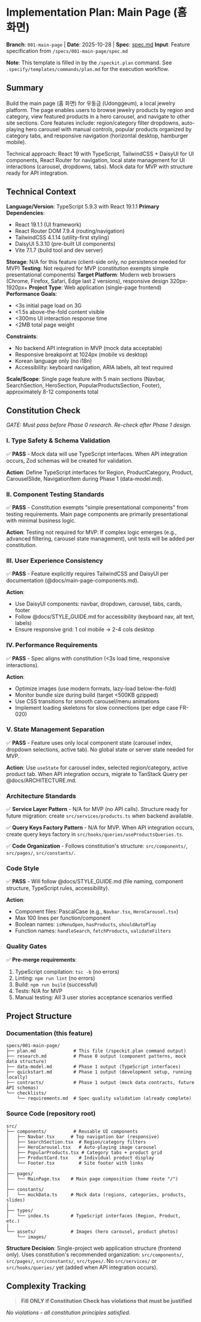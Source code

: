 # Implementation Plan: Main Page (홈 화면)

**Branch**: `001-main-page` | **Date**: 2025-10-28 | **Spec**: [spec.md](./spec.md)
**Input**: Feature specification from `/specs/001-main-page/spec.md`

**Note**: This template is filled in by the `/speckit.plan` command. See `.specify/templates/commands/plan.md` for the execution workflow.

## Summary

Build the main page (홈 화면) for 우동금 (Udonggeum), a local jewelry platform. The page enables users to browse jewelry products by region and category, view featured products in a hero carousel, and navigate to other site sections. Core features include: region/category filter dropdowns, auto-playing hero carousel with manual controls, popular products organized by category tabs, and responsive navigation (horizontal desktop, hamburger mobile).

Technical approach: React 19 with TypeScript, TailwindCSS + DaisyUI for UI components, React Router for navigation, local state management for UI interactions (carousel, dropdowns, tabs). Mock data for MVP with structure ready for API integration.

## Technical Context

**Language/Version**: TypeScript 5.9.3 with React 19.1.1
**Primary Dependencies**:
- React 19.1.1 (UI framework)
- React Router DOM 7.9.4 (routing/navigation)
- TailwindCSS 4.1.14 (utility-first styling)
- DaisyUI 5.3.10 (pre-built UI components)
- Vite 7.1.7 (build tool and dev server)

**Storage**: N/A for this feature (client-side only, no persistence needed for MVP)
**Testing**: Not required for MVP (constitution exempts simple presentational components)
**Target Platform**: Modern web browsers (Chrome, Firefox, Safari, Edge last 2 versions), responsive design 320px-1920px+
**Project Type**: Web application (single-page frontend)
**Performance Goals**:
- <3s initial page load on 3G
- <1.5s above-the-fold content visible
- <300ms UI interaction response time
- <2MB total page weight

**Constraints**:
- No backend API integration in MVP (mock data acceptable)
- Responsive breakpoint at 1024px (mobile vs desktop)
- Korean language only (no i18n)
- Accessibility: keyboard navigation, ARIA labels, alt text required

**Scale/Scope**: Single page feature with 5 main sections (Navbar, SearchSection, HeroSection, PopularProductsSection, Footer), approximately 8-12 components total

## Constitution Check

*GATE: Must pass before Phase 0 research. Re-check after Phase 1 design.*

### I. Type Safety & Schema Validation

✅ **PASS** - Mock data will use TypeScript interfaces. When API integration occurs, Zod schemas will be created for validation.

**Action**: Define TypeScript interfaces for Region, ProductCategory, Product, CarouselSlide, NavigationItem during Phase 1 (data-model.md).

### II. Component Testing Standards

✅ **PASS** - Constitution exempts "simple presentational components" from testing requirements. Main page components are primarily presentational with minimal business logic.

**Action**: Testing not required for MVP. If complex logic emerges (e.g., advanced filtering, carousel state management), unit tests will be added per constitution.

### III. User Experience Consistency

✅ **PASS** - Feature explicitly requires TailwindCSS and DaisyUI per documentation (@docs/main-page-components.md).

**Action**:
- Use DaisyUI components: navbar, dropdown, carousel, tabs, cards, footer
- Follow @docs/STYLE_GUIDE.md for accessibility (keyboard nav, alt text, labels)
- Ensure responsive grid: 1 col mobile → 2-4 cols desktop

### IV. Performance Requirements

✅ **PASS** - Spec aligns with constitution (<3s load time, responsive interactions).

**Action**:
- Optimize images (use modern formats, lazy-load below-the-fold)
- Monitor bundle size during build (target <500KB gzipped)
- Use CSS transitions for smooth carousel/menu animations
- Implement loading skeletons for slow connections (per edge case FR-020)

### V. State Management Separation

✅ **PASS** - Feature uses only local component state (carousel index, dropdown selections, active tab). No global state or server state needed for MVP.

**Action**: Use `useState` for carousel index, selected region/category, active product tab. When API integration occurs, migrate to TanStack Query per @docs/ARCHITECTURE.md.

### Architecture Standards

✅ **Service Layer Pattern** - N/A for MVP (no API calls). Structure ready for future migration: create `src/services/products.ts` when backend available.

✅ **Query Keys Factory Pattern** - N/A for MVP. When API integration occurs, create query keys factory in `src/hooks/queries/useProductsQueries.ts`.

✅ **Code Organization** - Follows constitution's structure: `src/components/`, `src/pages/`, `src/constants/`.

### Code Style

✅ **PASS** - Will follow @docs/STYLE_GUIDE.md (file naming, component structure, TypeScript rules, accessibility).

**Action**:
- Component files: PascalCase (e.g., `Navbar.tsx`, `HeroCarousel.tsx`)
- Max 100 lines per function/component
- Boolean names: `isMenuOpen`, `hasProducts`, `shouldAutoPlay`
- Function names: `handleSearch`, `fetchProducts`, `validateFilters`

### Quality Gates

✅ **Pre-merge requirements**:
1. TypeScript compilation: `tsc -b` (no errors)
2. Linting: `npm run lint` (no errors)
3. Build: `npm run build` (successful)
4. Tests: N/A for MVP
5. Manual testing: All 3 user stories acceptance scenarios verified

## Project Structure

### Documentation (this feature)

```text
specs/001-main-page/
├── plan.md              # This file (/speckit.plan command output)
├── research.md          # Phase 0 output (component patterns, mock data structure)
├── data-model.md        # Phase 1 output (TypeScript interfaces)
├── quickstart.md        # Phase 1 output (development setup, running locally)
├── contracts/           # Phase 1 output (mock data contracts, future API schemas)
└── checklists/
    └── requirements.md  # Spec quality validation (already complete)
```

### Source Code (repository root)

```text
src/
├── components/          # Reusable UI components
│   ├── Navbar.tsx      # Top navigation bar (responsive)
│   ├── SearchSection.tsx  # Region/category filters
│   ├── HeroCarousel.tsx   # Auto-playing image carousel
│   ├── PopularProducts.tsx # Category tabs + product grid
│   ├── ProductCard.tsx    # Individual product display
│   └── Footer.tsx         # Site footer with links
│
├── pages/
│   └── MainPage.tsx    # Main page composition (home route "/")
│
├── constants/
│   └── mockData.ts     # Mock data (regions, categories, products, slides)
│
├── types/
│   └── index.ts        # TypeScript interfaces (Region, Product, etc.)
│
└── assets/             # Images (hero carousel, product photos)
    └── images/
```

**Structure Decision**: Single-project web application structure (frontend only). Uses constitution's recommended organization: `src/components/`, `src/pages/`, `src/constants/`, `src/types/`. No `src/services/` or `src/hooks/queries/` yet (added when API integration occurs).

## Complexity Tracking

> **Fill ONLY if Constitution Check has violations that must be justified**

*No violations - all constitution principles satisfied.*
